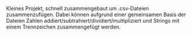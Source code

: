 Kleines Projekt, schnell zusammengebaut um .csv-Dateien zusammenzufügen. Dabei können aufgrund einer gemeinsamen Basis der Dateien Zahlen addiert/subtrahiert/dividiert/multipliziert und Strings mit einem Trennzeichen zusammengefügt werden.
